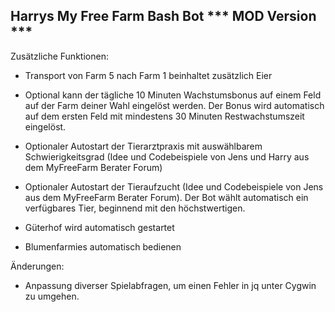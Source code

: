 Harrys My Free Farm Bash Bot *** MOD Version ***
------------------------------------------------

Zusätzliche Funktionen:
- Transport von Farm 5 nach Farm 1 beinhaltet zusätzlich Eier

- Optional kann der tägliche 10 Minuten Wachstumsbonus auf einem Feld auf der Farm deiner Wahl eingelöst werden. Der Bonus wird automatisch auf dem ersten Feld mit mindestens 30 Minuten Restwachstumszeit eingelöst.

- Optionaler Autostart der Tierarztpraxis mit auswählbarem Schwierigkeitsgrad (Idee und Codebeispiele von Jens und Harry aus dem MyFreeFarm Berater Forum)

- Optionaler Autostart der Tieraufzucht (Idee und Codebeispiele von Jens aus dem MyFreeFarm Berater Forum). Der Bot wählt automatisch ein verfügbares Tier, beginnend mit den höchstwertigen.

- Güterhof wird automatisch gestartet

- Blumenfarmies automatisch bedienen

Änderungen:
- Anpassung diverser Spielabfragen, um einen Fehler in jq unter Cygwin zu umgehen.
